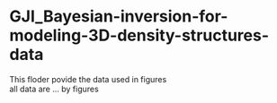 # GJI_Bayesian-inversion-for-modeling-3D-density-structures-data

This floder povide the data used in figures  
all data are ... by figures

